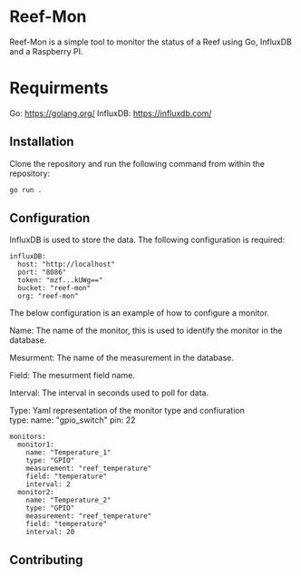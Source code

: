 # Reef-Mon 

Reef-Mon is a simple tool to monitor the status of a Reef using Go, InfluxDB and a Raspberry PI.

# Requirments

Go: https://golang.org/
InfluxDB: https://influxdb.com/

## Installation

Clone the repository and run the following command from within the repository:

```bash
go run . 
```

## Configuration

InfluxDB is used to store the data. The following configuration is required:

```YML
influxDB:
  host: "http://localhost"
  port: "8086"
  token: "mzf...kUWg=="
  bucket: "reef-mon"
  org: "reef-mon"
```

The below configuration is an example of how to configure a monitor.

Name: The name of the monitor, this is used to identify the monitor in the database.

Mesurment: The name of the measurement in the database.

Field: The mesurment field name.

Interval: The interval in seconds used to poll for data.

Type: Yaml representation of the monitor type and confiuration  
type:
  name: "gpio_switch"
  pin: 22

```YML
monitors:
  monitor1:
    name: "Temperature_1"
    type: "GPIO"
    measurement: "reef_temperature"
    field: "temperature"
    interval: 2
  monitor2:
    name: "Temperature_2"
    type: "GPIO"
    measurement: "reef_temperature"
    field: "temperature"
    interval: 20
```

## Contributing
